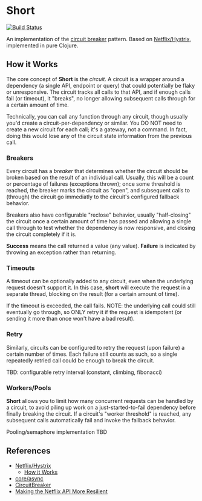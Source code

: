 # Short

[![Build Status](https://travis-ci.org/tokenshift/short.svg?branch=master)](https://travis-ci.org/tokenshift/short)

An implementation of the [circuit breaker](http://techblog.netflix.com/2011/12/making-netflix-api-more-resilient.html)
pattern. Based on [Netflix/Hystrix](https://github.com/Netflix/Hystrix),
implemented in pure Clojure.

## How it Works

The core concept of **Short** is the *circuit*. A circuit is a wrapper around
a dependency (a single API, endpoint or query) that could potentially be flaky
or unresponsive. The circuit tracks all calls to that API, and if enough calls
fail (or timeout), it "breaks", no longer allowing subsequent calls through for
a certain amount of time.

Technically, you can call any function through any circuit, though usually
you'd create a circuit-per-dependency or similar. You DO NOT need to create a
new circuit for each call; it's a gateway, not a command. In fact, doing this
would lose any of the circuit state information from the previous call.

### Breakers

Every circuit has a *breaker* that determines whether the circuit should be
broken based on the result of an individual call. Usually, this will be a count
or percentage of failures (exceptions thrown); once some threshold is reached,
the breaker marks the circuit as "open", and subsequent calls to (through) the
circuit go immediatly to the circuit's configured fallback behavior.

Breakers also have configurable "reclose" behavior, usually "half-closing" the
circuit once a certain amount of time has passed and allowing a single call
through to test whether the dependency is now responsive, and closing the
circuit completely if it is.

**Success** means the call returned a value (any value).
**Failure** is indicated by throwing an exception rather than returning.

### Timeouts

A timeout can be optionally added to any circuit, even when the underlying
request doesn't support it. In this case, **short** will execute the request in
a separate thread, blocking on the result (for a certain amount of time).

If the timeout is exceeded, the call fails. NOTE: the underlying call could
still eventually go through, so ONLY retry it if the request is idempotent (or
sending it more than once won't have a bad result).

### Retry

Similarly, circuits can be configured to retry the request (upon failure) a
certain number of times. Each failure still counts as such, so a single
repeatedly retried call could be enough to break the circuit.

TBD: configurable retry interval (constant, climbing, fibonacci)

### Workers/Pools

**Short** allows you to limit how many concurrent requests can be handled by
a circuit, to avoid piling up work on a just-started-to-fail dependency before
finally breaking the circuit. If a circuit's "worker threshold" is reached, any
subsequent calls automatically fail and invoke the fallback behavior.

Pooling/semaphore implementation TBD

## References

* [Netflix/Hystrix](https://github.com/Netflix/Hystrix)
  * [How it Works](https://github.com/Netflix/Hystrix/wiki/How-it-Works)
* [core/async](https://github.com/clojure/core.async)
* [CircuitBreaker](http://martinfowler.com/bliki/CircuitBreaker.html)
* [Making the Netflix API More Resilient](http://techblog.netflix.com/2011/12/making-netflix-api-more-resilient.html)
